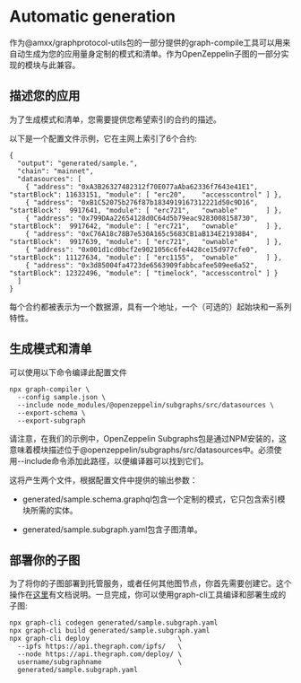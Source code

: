 # Automatic generation
作为@amxx/graphprotocol-utils包的一部分提供的graph-compile工具可以用来自动生成为您的应用量身定制的模式和清单。作为OpenZeppelin子图的一部分实现的模块与此兼容。

## 描述您的应用
为了生成模式和清单，您需要提供您希望索引的合约的描述。

以下是一个配置文件示例，它在主网上索引了6个合约:
```
{
  "output": "generated/sample.",
  "chain": "mainnet",
  "datasources": [
    { "address": "0xA3B26327482312f70E077aAba62336f7643e41E1", "startBlock": 11633151, "module": [ "erc20",    "accesscontrol" ] },
    { "address": "0xB1C52075b276f87b1834919167312221d50c9D16", "startBlock":  9917641, "module": [ "erc721",   "ownable"       ] },
    { "address": "0x799DAa22654128d0C64d5b79eac9283008158730", "startBlock":  9917642, "module": [ "erc721",   "ownable"       ] },
    { "address": "0xC76A18c78B7e530A165c5683CB1aB134E21938B4", "startBlock":  9917639, "module": [ "erc721",   "ownable"       ] },
    { "address": "0x001d1cd0bcf2e9021056c6fe4428ce15d977cfe0", "startBlock": 11127634, "module": [ "erc1155",  "ownable"       ] },
    { "address": "0x3d85004fa4723de6563909fabbcafee509ee6a52", "startBlock": 12322496, "module": [ "timelock", "accesscontrol" ] }
  ]
}
```

每个合约都被表示为一个数据源，具有一个地址，一个（可选的）起始块和一系列特性。

## 生成模式和清单
可以使用以下命令编译此配置文件
```
npx graph-compiler \
  --config sample.json \
  --include node_modules/@openzeppelin/subgraphs/src/datasources \
  --export-schema \
  --export-subgraph
```

请注意，在我们的示例中，OpenZeppelin Subgraphs包是通过NPM安装的，这意味着模块描述位于@openzeppelin/subgraphs/src/datasources中。必须使用--include命令添加此路径，以便编译器可以找到它们。

这将产生两个文件，根据配置文件中提供的输出参数：

* generated/sample.schema.graphql包含一个定制的模式，它只包含索引模块所需的实体。

* generated/sample.subgraph.yaml包含子图清单。

## 部署你的子图
为了将你的子图部署到托管服务，或者任何其他图节点，你首先需要创建它。这个操作在[这里](https://thegraph.com/docs/developer/deploy-subgraph-hosted)有文档说明。一旦完成，你可以使用graph-cli工具编译和部署生成的子图:
```
npx graph-cli codegen generated/sample.subgraph.yaml
npx graph-cli build generated/sample.subgraph.yaml
npx graph-cli deploy                      \
  --ipfs https://api.thegraph.com/ipfs/   \
  --node https://api.thegraph.com/deploy/ \
  username/subgraphname                   \
  generated/sample.subgraph.yaml
```